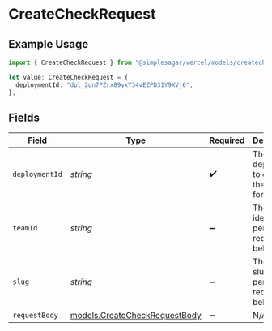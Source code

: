 # CreateCheckRequest

## Example Usage

```typescript
import { CreateCheckRequest } from "@simplesagar/vercel/models/createcheckop.js";

let value: CreateCheckRequest = {
  deploymentId: "dpl_2qn7PZrx89yxY34vEZPD31Y9XVj6",
};
```

## Fields

| Field                                                                | Type                                                                 | Required                                                             | Description                                                          | Example                                                              |
| -------------------------------------------------------------------- | -------------------------------------------------------------------- | -------------------------------------------------------------------- | -------------------------------------------------------------------- | -------------------------------------------------------------------- |
| `deploymentId`                                                       | *string*                                                             | :heavy_check_mark:                                                   | The deployment to create the check for.                              | dpl_2qn7PZrx89yxY34vEZPD31Y9XVj6                                     |
| `teamId`                                                             | *string*                                                             | :heavy_minus_sign:                                                   | The Team identifier to perform the request on behalf of.             |                                                                      |
| `slug`                                                               | *string*                                                             | :heavy_minus_sign:                                                   | The Team slug to perform the request on behalf of.                   |                                                                      |
| `requestBody`                                                        | [models.CreateCheckRequestBody](../models/createcheckrequestbody.md) | :heavy_minus_sign:                                                   | N/A                                                                  |                                                                      |